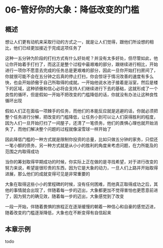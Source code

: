 # 06-管好你的大象：降低改变的门槛


## 概述

想让人们更有动机来采取行动的方式之一，就是让人们觉得，跟他们所设想的相比，他们已经更加接近于完成这项任务了

这种一五分钟为阶段的打扫方式有什么好处呢？并没有太多好处，但尽管如此，他让你开始着手打扫了，而这正是整个过程中最艰难的部分，跟继续进行相比，开始进行一项你不愿意去完成的任务总是更艰难的部分，因此一旦你开始打扫房间了，你就很可能不会在五分钟之后真的停止打扫，你会惊讶于情况改善的速度有多么快，也会开始骄傲于自己所取得的成就。一开始他说水池子接着是浴室，然后是楼下的区域，这种骄傲和信心必将会支持人们继续进行下去的基础，这就形成了一个良性的循环，但是假如一开始不把改变的门槛降低的话，你就没有办法让这种良性循环出现

假如人们正在面临一项棘手的任务，而他们的本能反应就是逃避的话，你就必须把整个任务进行分解，把改变的门槛降低，让任务小到可以让人们获得胜利的程度，因为人们一旦开始打扫了一间屋子，还清了一笔债务，他们的畏惧心理也就开始消失了，而他们解决整个问题的过程就像滚雪球一样开始了

因此降低门槛的一种方式就是限制你投资的总量，比如只做五分钟的家务，只偿还一笔小额的债务，另一种方式就是从小小的胜利的角度来考虑问题，在力所能及的范围之内取得成功

当你的筹划取得早期成功的时候，你实际上正在做的是寻找希望，对于进行改变的努力来说，希望是很珍贵的东西，因为它是大象的动力，一旦人们上路并开始取得进展，那么他们的成就变得可见是非常重要的

大象在取得这些小小的里程碑的时候，没有任何困难，而他真正取得成功之后，其他的事情就会出现了，伴随着每一步的迈出，大象都更加不觉得害怕也更愿意前进了，因为努力的确见效，随着每一步的迈出，大象感觉到了改变

一段一开始，伴随着畏惧的旅程正在逐渐缓慢的朝着一种信心和自豪的感觉迈进，随着改变的门槛逐渐降低，大象也在不断变得有自信起来

## 本章示例

todo
